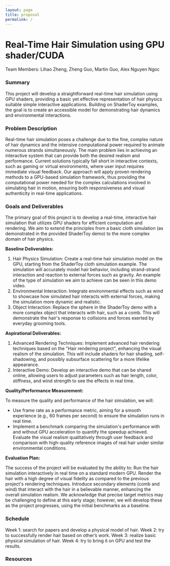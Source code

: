 ```yaml
---
layout: page
title: proposal
permalink: /
---
```


# Real-Time Hair Simulation using GPU shader/CUDA

Team Members: Lihao Zheng, Zheng Guo, Martin Guo, Alex Nguyen Ngoc


### Summary

This project will develop a straightforward real-time hair simulation using GPU shaders, providing a basic yet effective representation of hair physics suitable simple interactive applications. Building on ShaderToy examples, the goal is to create an accessible model for demonstrating hair dynamics and environmental interactions.

### Problem Description

Real-time hair simulation poses a challenge due to the fine, complex nature of hair dynamics and the intensive computational power required to animate numerous strands simultaneously. The main problem lies in achieving an interactive system that can provide both the desired realism and performance. Current solutions typically fall short in interactive contexts, such as gaming or virtual environments, where user input requires immediate visual feedback. Our approach will apply proven rendering methods to a GPU-based simulation framework, thus providing the computational power needed for the complex calculations involved in simulating hair in motion, ensuring both responsiveness and visual authenticity in real-time applications.


### Goals and Deliverables

<!-- <iframe width="560" height="315" src="https://www.youtube.com/embed/4n5AfHYST6E" title="YouTube video player" frameborder="0" allow="accelerometer; autoplay; clipboard-write; encrypted-media; gyroscope; picture-in-picture; web-share" allowfullscreen></iframe> -->

The primary goal of this project is to develop a real-time, interactive hair simulation that utilizes GPU shaders for efficient computation and rendering. We aim to extend the principles from a basic cloth simulation (as demonstrated in the provided ShaderToy demo) to the more complex domain of hair physics.

**Baseline Deliverables:**

1. Hair Physics Simulation: Create a real-time hair simulation model on the GPU, starting from the ShaderToy cloth simulation example. The simulation will accurately model hair behavior, including strand-strand interaction and reaction to external forces such as gravity. An example of the type of simulation we aim to achieve can be seen in this demo video.
2. Environmental Interaction: Integrate environmental effects such as wind to showcase how simulated hair interacts with external forces, making the simulation more dynamic and realistic.
3. Object Interaction: Replace the sphere in the ShaderToy demo with a more complex object that interacts with hair, such as a comb. This will demonstrate the hair's response to collisions and forces exerted by everyday grooming tools.

**Aspirational Deliverables:**
1. Advanced Rendering Techniques: Implement advanced hair rendering techniques based on the "Hair rendering project", enhancing the visual realism of the simulation. This will include shaders for hair shading, self-shadowing, and possibly subsurface scattering for a more lifelike appearance.
2. Interactive Demo: Develop an interactive demo that can be shared online, allowing users to adjust parameters such as hair length, color, stiffness, and wind strength to see the effects in real time.

**Quality/Performance Measurement:**

To measure the quality and performance of the hair simulation, we will:
- Use frame rate as a performance metric, aiming for a smooth experience (e.g., 60 frames per second) to ensure the simulation runs in real time.
- Implement a benchmark comparing the simulation's performance with and without GPU acceleration to quantify the speedup achieved.
Evaluate the visual realism qualitatively through user feedback and comparison with high-quality reference images of real hair under similar environmental conditions.

**Evaluation Plan:**

The success of the project will be evaluated by the ability to:
Run the hair simulation interactively in real time on a standard modern GPU.
Render the hair with a high degree of visual fidelity as compared to the previous project's rendering techniques.
Introduce secondary elements (comb and wind) that interact with the hair in a believable manner, enhancing the overall simulation realism.
We acknowledge that precise target metrics may be challenging to define at this early stage; however, we will develop these as the project progresses, using the initial benchmarks as a baseline.


### Schedule

Week 1: search for papers and develop a physical model of hair.
Week 2: try to successfully render hair based on other’s work.
Week 3: realize basic physical simulation of hair.
Week 4: try to bring it on GPU and test the results.


### Resources



